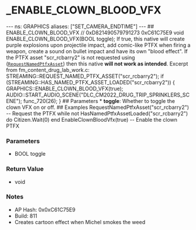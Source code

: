 # _ENABLE_CLOWN_BLOOD_VFX

--- ns: GRAPHICS aliases: ["SET_CAMERA_ENDTIME"] --- ## ENABLE_CLOWN_BLOOD_VFX  // 0xD821490579791273 0xC61C75E9 void ENABLE_CLOWN_BLOOD_VFX(BOOL toggle);  If true, this native will create purple explosions upon projectile impact, add comic-like PTFX when firing a weapon, create a sound on bullet impact and have its own "blood effect".  If the PTFX asset "scr_rcbarry2" is not requested using ([`RequestNamedPtfxAsset`](#_0xD821490579791273)) then this native **will not work as intended**.   Excerpt from fm_content_drug_lab_work.c: STREAMING::REQUEST_NAMED_PTFX_ASSET("scr_rcbarry2"); if (STREAMING::HAS_NAMED_PTFX_ASSET_LOADED("scr_rcbarry2")) { GRAPHICS::ENABLE_CLOWN_BLOOD_VFX(true); AUDIO::START_AUDIO_SCENE("DLC_CM2022_DRUG_TRIP_SPRINKLERS_SCENE"); func_720(26); }  ## Parameters * **toggle**: Whether to toggle the clown VFX on or off.  ## Examples RequestNamedPtfxAsset("scr_rcbarry2") -- Request the PTFX while not HasNamedPtfxAssetLoaded("scr_rcbarry2") do Citizen.Wait(0) end EnableClownBloodVfx(true) -- Enable the clown PTFX

### Parameters
* BOOL toggle

### Return Value
* void

### Notes
* AP Hash: 0x0xC61C75E9
* Build: 811
* Creates cartoon effect when Michel smokes the weed

